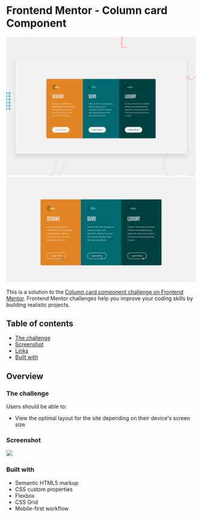 # Frontend Mentor - Column card Component

![Design preview for the challenge](./design/desktop-preview.jpg)
![Design focus preview for the challenge](./design/active-states.jpg)


This is a solution to the [Column card component challenge on Frontend Mentor](https://www.frontendmentor.io/challenges/social-proof-section-6e0qTv_bA/hub). Frontend Mentor challenges help you improve your coding skills by building realistic projects. 

## Table of contents

- [The challenge](#the-challenge)
- [Screenshot](#screenshot)
- [Links](#links)
- [Built with](#built-with)

## Overview

### The challenge

Users should be able to:

- View the optimal layout for the site depending on their device's screen size

### Screenshot

![](./images/solution.png)


### Built with

- Semantic HTML5 markup
- CSS custom properties
- Flexbox
- CSS Grid
- Mobile-first workflow
